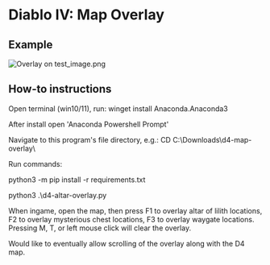 # Diablo IV: Map Overlay

## Example

![Overlay on test_image.png](https://github.com/mxtsdev/d4-map-overlay/assets/58796811/3c05fe1e-c586-42ad-8219-e023de74209e)

## How-to instructions

Open terminal (win10/11), run: winget install Anaconda.Anaconda3

After install open 'Anaconda Powershell Prompt'

Navigate to this program's file directory, e.g.: CD C:\Downloads\d4-map-overlay\

Run commands:

python3 -m pip install -r requirements.txt

python3 .\d4-altar-overlay.py

When ingame, open the map, then press F1 to overlay altar of lilith locations, F2 to overlay mysterious chest locations, F3 to overlay waygate locations.
Pressing M, T, or left mouse click will clear the overlay.

Would like to eventually allow scrolling of the overlay along with the D4 map.
